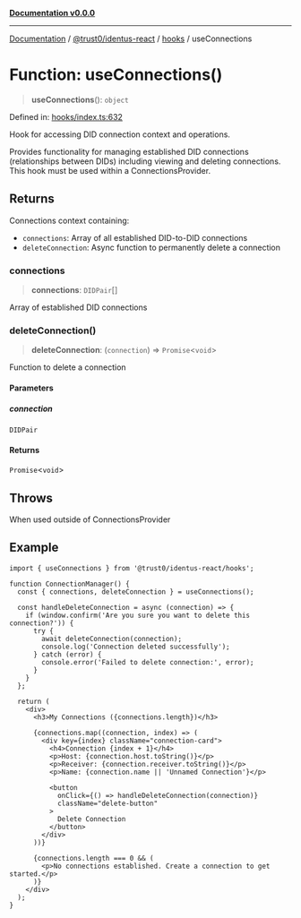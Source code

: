 [**Documentation v0.0.0**](../../../../README.md)

***

[Documentation](../../../../README.md) / [@trust0/identus-react](../../README.md) / [hooks](../README.md) / useConnections

# Function: useConnections()

> **useConnections**(): `object`

Defined in: [hooks/index.ts:632](https://github.com/trust0-project/identus/blob/0e8c6d00246cbdbd7d213e9d5c311624e464003f/packages/identus-react/src/hooks/index.ts#L632)

Hook for accessing DID connection context and operations.

Provides functionality for managing established DID connections (relationships
between DIDs) including viewing and deleting connections. This hook must be
used within a ConnectionsProvider.

## Returns

Connections context containing:
  - `connections`: Array of all established DID-to-DID connections
  - `deleteConnection`: Async function to permanently delete a connection

### connections

> **connections**: `DIDPair`[]

Array of established DID connections

### deleteConnection()

> **deleteConnection**: (`connection`) => `Promise`\<`void`\>

Function to delete a connection

#### Parameters

##### connection

`DIDPair`

#### Returns

`Promise`\<`void`\>

## Throws

When used outside of ConnectionsProvider

## Example

```tsx
import { useConnections } from '@trust0/identus-react/hooks';

function ConnectionManager() {
  const { connections, deleteConnection } = useConnections();
  
  const handleDeleteConnection = async (connection) => {
    if (window.confirm('Are you sure you want to delete this connection?')) {
      try {
        await deleteConnection(connection);
        console.log('Connection deleted successfully');
      } catch (error) {
        console.error('Failed to delete connection:', error);
      }
    }
  };
  
  return (
    <div>
      <h3>My Connections ({connections.length})</h3>
      
      {connections.map((connection, index) => (
        <div key={index} className="connection-card">
          <h4>Connection {index + 1}</h4>
          <p>Host: {connection.host.toString()}</p>
          <p>Receiver: {connection.receiver.toString()}</p>
          <p>Name: {connection.name || 'Unnamed Connection'}</p>
          
          <button 
            onClick={() => handleDeleteConnection(connection)}
            className="delete-button"
          >
            Delete Connection
          </button>
        </div>
      ))}
      
      {connections.length === 0 && (
        <p>No connections established. Create a connection to get started.</p>
      )}
    </div>
  );
}
```
